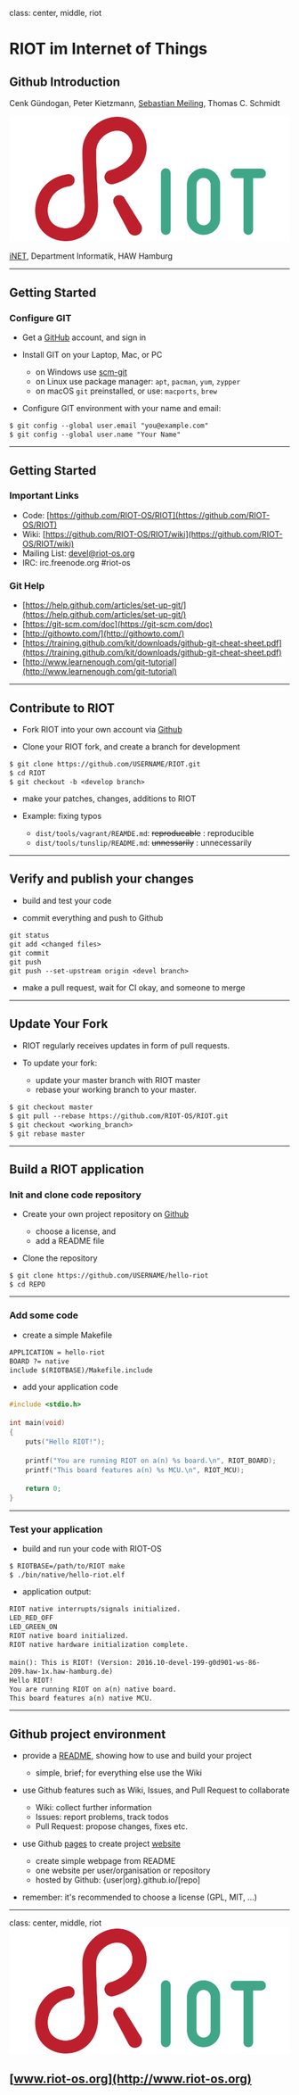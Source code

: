 class: center, middle, riot

# RIOT im Internet of Things

## Github Introduction

Cenk Gündogan, Peter Kietzmann, [Sebastian Meiling](mailto:sebastian.meiling@haw-hamburg.de), Thomas C. Schmidt

![:scale 50%](img/riot.png)

[iNET](http://www.inet.haw-hamburg.de), Department Informatik, HAW Hamburg

---

## Getting Started

### Configure GIT

* Get a [GitHub](https://github.com) account, and sign in

* Install GIT on your Laptop, Mac, or PC
    * on Windows use [scm-git](https://git-scm.com/download/win)
    * on Linux use package manager: `apt`, `pacman`, `yum`, `zypper`
    * on macOS `git` preinstalled, or use: `macports`, `brew`

* Configure GIT environment with your name and email:

```Shell
$ git config --global user.email "you@example.com"
$ git config --global user.name "Your Name"
```

---

## Getting Started

### Important Links

* Code: [https://github.com/RIOT-OS/RIOT](https://github.com/RIOT-OS/RIOT)
* Wiki: [https://github.com/RIOT-OS/RIOT/wiki](https://github.com/RIOT-OS/RIOT/wiki)
* Mailing List: devel@riot-os.org
* IRC: irc.freenode.org #riot-os

### Git Help

* [https://help.github.com/articles/set-up-git/](https://help.github.com/articles/set-up-git/)
* [https://git-scm.com/doc](https://git-scm.com/doc)
* [http://githowto.com/](http://githowto.com/)
* [https://training.github.com/kit/downloads/github-git-cheat-sheet.pdf](https://training.github.com/kit/downloads/github-git-cheat-sheet.pdf)
* [http://www.learnenough.com/git-tutorial](http://www.learnenough.com/git-tutorial)

---

## Contribute to RIOT

* Fork RIOT into your own account via [Github](https://github.com/RIOT-OS/RIOT)

* Clone your RIOT fork, and create a branch for development

```Shell
$ git clone https://github.com/USERNAME/RIOT.git
$ cd RIOT
$ git checkout -b <develop branch>
```

* make your patches, changes, additions to RIOT

* Example: fixing typos
    * `dist/tools/vagrant/REAMDE.md`: ~~reproducable~~ : reproducible
    * `dist/tools/tunslip/README.md`: ~~unnessarily~~ : unnecessarily

---

## Verify and publish your changes

* build and test your code

* commit everything and push to Github

```Shell
git status
git add <changed files>
git commit
git push
git push --set-upstream origin <devel branch>
```

* make a pull request, wait for CI okay, and someone to merge

---

## Update Your Fork

* RIOT regularly receives updates in form of pull requests.

* To update your fork:
  * update your master branch with RIOT master
  * rebase your working branch to your master.

```Shell
$ git checkout master
$ git pull --rebase https://github.com/RIOT-OS/RIOT.git
$ git checkout <working_branch>
$ git rebase master
```

---

## Build a RIOT application

### Init and clone code repository
* Create your own project repository on [Github](https://github.com/smartuni/)
    * choose a license, and
    * add a README file

* Clone the repository

```Shell
$ git clone https://github.com/USERNAME/hello-riot
$ cd REPO
```

---

### Add some code
* create a simple Makefile

```Make
APPLICATION = hello-riot
BOARD ?= native
include $(RIOTBASE)/Makefile.include
```

* add your application code

```C
#include <stdio.h>

int main(void)
{
    puts("Hello RIOT!");

    printf("You are running RIOT on a(n) %s board.\n", RIOT_BOARD);
    printf("This board features a(n) %s MCU.\n", RIOT_MCU);

    return 0;
}
```

---

### Test your application
* build and run your code with RIOT-OS

```Shell
$ RIOTBASE=/path/to/RIOT make
$ ./bin/native/hello-riot.elf
```

* application output:

```Shell
RIOT native interrupts/signals initialized.
LED_RED_OFF
LED_GREEN_ON
RIOT native board initialized.
RIOT native hardware initialization complete.

main(): This is RIOT! (Version: 2016.10-devel-199-g0d901-ws-86-209.haw-1x.haw-hamburg.de)
Hello RIOT!
You are running RIOT on a(n) native board.
This board features a(n) native MCU.

```
---

## Github project environment

* provide a [README](https://github.com/smartuni/examples), showing how to use and build your project
    * simple, brief; for everything else use the Wiki

* use Github features such as Wiki, Issues, and Pull Request to collaborate
    * Wiki: collect further information
    * Issues: report problems, track todos
    * Pull Request: propose changes, fixes etc.  

* use Github [pages](https://pages.github.com/) to create project [website](http://smartuni.github.io/examples)
    * create simple webpage from README
    * one website per user/organisation or repository
    * hosted by Github: {user|org}.github.io/[repo] 

* remember: it's recommended to choose a license (GPL, MIT, ...)

---

class: center, middle, riot
[![:scale 100%](img/riot.png)](http://www.riot-os.org)
## [www.riot-os.org](http://www.riot-os.org)
